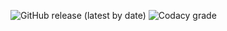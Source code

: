 ![GitHub release (latest by date)](https://img.shields.io/github/v/release/andyts93/g-merchant-center?style=for-the-badge) ![Codacy grade](https://img.shields.io/codacy/grade/e2a76493cc254f9180a12c2ab4241146?style=for-the-badge)
